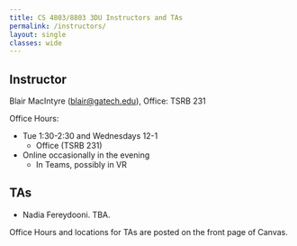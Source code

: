 ```yaml
---
title: CS 4803/8803 3DU Instructors and TAs
permalink: /instructors/
layout: single
classes: wide
---
```


## Instructor

Blair MacIntyre (blair@gatech.edu), Office: TSRB 231

Office Hours:
- Tue 1:30-2:30 and Wednesdays 12-1
  - Office (TSRB 231)
- Online occasionally in the evening 
  - In Teams, possibly in VR

## TAs
- Nadia Fereydooni.  TBA.
  
Office Hours and locations for TAs are posted on the front page of Canvas.